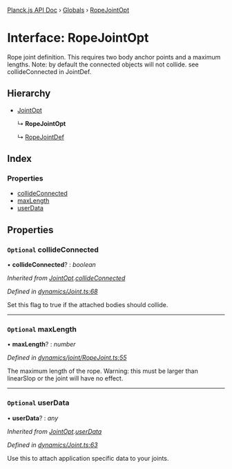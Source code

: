 [Planck.js API Doc](../README.md) › [Globals](../globals.md) › [RopeJointOpt](ropejointopt.md)

# Interface: RopeJointOpt

Rope joint definition. This requires two body anchor points and a maximum
lengths. Note: by default the connected objects will not collide. see
collideConnected in JointDef.

## Hierarchy

* [JointOpt](jointopt.md)

  ↳ **RopeJointOpt**

  ↳ [RopeJointDef](ropejointdef.md)

## Index

### Properties

* [collideConnected](ropejointopt.md#optional-collideconnected)
* [maxLength](ropejointopt.md#optional-maxlength)
* [userData](ropejointopt.md#optional-userdata)

## Properties

### `Optional` collideConnected

• **collideConnected**? : *boolean*

*Inherited from [JointOpt](jointopt.md).[collideConnected](jointopt.md#optional-collideconnected)*

*Defined in [dynamics/Joint.ts:68](https://github.com/shakiba/planck.js/blob/1bc1208/src/dynamics/Joint.ts#L68)*

Set this flag to true if the attached bodies
should collide.

___

### `Optional` maxLength

• **maxLength**? : *number*

*Defined in [dynamics/joint/RopeJoint.ts:55](https://github.com/shakiba/planck.js/blob/1bc1208/src/dynamics/joint/RopeJoint.ts#L55)*

The maximum length of the rope.
Warning: this must be larger than linearSlop or the joint will have no effect.

___

### `Optional` userData

• **userData**? : *any*

*Inherited from [JointOpt](jointopt.md).[userData](jointopt.md#optional-userdata)*

*Defined in [dynamics/Joint.ts:63](https://github.com/shakiba/planck.js/blob/1bc1208/src/dynamics/Joint.ts#L63)*

Use this to attach application specific data to your joints.
